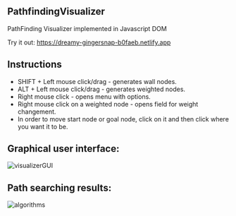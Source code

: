 ## PathfindingVisualizer
PathFinding Visualizer implemented in Javascript DOM

Try it out: https://dreamy-gingersnap-b0faeb.netlify.app

## Instructions
* SHIFT + Left mouse click/drag - generates wall nodes.
* ALT + Left mouse click/drag - generates weighted nodes.
* Right mouse click - opens menu with options.
* Right mouse click on a weighted node - opens field for weight changement.
* In order to move start node or goal node, click on it and then click where you want it to be.

## Graphical user interface:
![visualizerGUI](https://user-images.githubusercontent.com/64584067/226391418-f0c50d75-59e6-4620-ad15-3eb5f5911c15.jpg)

## Path searching results:
![algorithms](https://user-images.githubusercontent.com/64584067/226398034-d0cf7f24-f34f-4a3a-bcad-95d383bf27a5.png)
